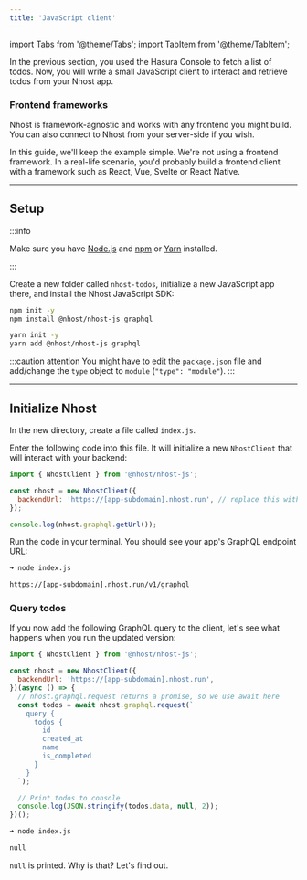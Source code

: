 ```yaml
---
title: 'JavaScript client'
---
```


import Tabs from '@theme/Tabs';
import TabItem from '@theme/TabItem';

In the previous section, you used the Hasura Console to fetch a list of todos. Now, you will write a small JavaScript client to interact and retrieve todos from your Nhost app.

### Frontend frameworks

Nhost is framework-agnostic and works with any frontend you might build. You can also connect to Nhost from your server-side if you wish.

In this guide, we'll keep the example simple. We're not using a frontend framework. In a real-life scenario, you'd probably build a frontend client with a framework such as React, Vue, Svelte or React Native.

---

## Setup

:::info

Make sure you have [Node.js](https://nodejs.org) and [npm](https://docs.npmjs.com/getting-started) or [Yarn](https://classic.yarnpkg.com/lang/en/docs/install) installed.

:::

Create a new folder called `nhost-todos`, initialize a new JavaScript app there, and install the Nhost JavaScript SDK:

<Tabs>
  <TabItem value="npm" label="npm" default>

```bash
npm init -y
npm install @nhost/nhost-js graphql
```

  </TabItem>
  <TabItem value="yarn" label="Yarn">

```bash
yarn init -y
yarn add @nhost/nhost-js graphql
```

  </TabItem>
</Tabs>

:::caution attention
You might have to edit the `package.json` file and add/change the `type` object to `module` (`"type": "module"`).
:::

---

## Initialize Nhost

In the new directory, create a file called `index.js`.

Enter the following code into this file. It will initialize a new `NhostClient` that will interact with your backend:

```js
import { NhostClient } from '@nhost/nhost-js';

const nhost = new NhostClient({
  backendUrl: 'https://[app-subdomain].nhost.run', // replace this with the backend URL of your app
});

console.log(nhost.graphql.getUrl());
```

Run the code in your terminal. You should see your app's GraphQL endpoint URL:

```bash
➜ node index.js

https://[app-subdomain].nhost.run/v1/graphql
```

### Query todos

If you now add the following GraphQL query to the client, let's see what happens when you run the updated version:

```js
import { NhostClient } from '@nhost/nhost-js';

const nhost = new NhostClient({
  backendUrl: 'https://[app-subdomain].nhost.run',
})(async () => {
  // nhost.graphql.request returns a promise, so we use await here
  const todos = await nhost.graphql.request(`
    query {
      todos {
        id
        created_at
        name
        is_completed
      }
    }
  `);

  // Print todos to console
  console.log(JSON.stringify(todos.data, null, 2));
})();
```

```bash
➜ node index.js

null
```

`null` is printed. Why is that? Let's find out.
